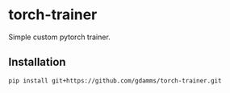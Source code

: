 # torch-trainer
Simple custom pytorch trainer.


## Installation
```bash
pip install git+https://github.com/gdamms/torch-trainer.git
```